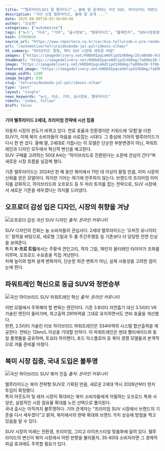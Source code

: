 ```yaml
---
title: "“텔루라이드보다 잘 팔리더니” … 올해 말 공개하는 국산 SUV, 하이브리드 대변신 예고"
description: "기아 신형 텔루라이드, 올해 말 공개 ..."
date: 2025-08-09T10:03:16+09:00
author: "오승희"
categories: ["automotive"]
tags: ["뉴스", "이슈", "기아", "출시정보", "텔루라이드", "풀체인지", "SUV시장동향", "하이브리드트렌드"]
hash: 57959026
source_url: "https://www.reportera.co.kr/car/kia-telluride-x-pro-rendering/"
url: "/automotive/telruraideuboda-jal-palrideoni-olhae/"
h5_summary: "하이브리드 경쟁, 북미 SUV 시장에 새로운 바람"
images: ["https://imagedelivery.net/H9Db0IpqceHdtipd1X60mg/25c48e0b-9cb5-4464-2013-9fa5151e9200/public", "https://imagedelivery.net/H9Db0IpqceHdtipd1X60mg/2d0b1914-61e9-4454-4c96-e530c9a36a00/public", "https://imagedelivery.net/H9Db0IpqceHdtipd1X60mg/7a89be30-5f8b-4645-49d4-1e6015d78200/public", "https://imagedelivery.net/H9Db0IpqceHdtipd1X60mg/ed3e20da-1c72-4e6a-9da3-f0c7b2693e00/public"]
thumbnail: "https://imagedelivery.net/H9Db0IpqceHdtipd1X60mg/7a89be30-5f8b-4645-49d4-1e6015d78200/public"
image: "https://imagedelivery.net/H9Db0IpqceHdtipd1X60mg/7a89be30-5f8b-4645-49d4-1e6015d78200/public"
featured_image: "https://imagedelivery.net/H9Db0IpqceHdtipd1X60mg/7a89be30-5f8b-4645-49d4-1e6015d78200/public"
image_width: 1200
image_height: 630
slug: "telruraideuboda-jal-palrideoni-olhae"
type: "post"
layout: "single"
news_keywords: "뉴스, 이슈, 기아, 출시정보, 텔루라이드"
robots: "index, follow"
draft: false
---
```


**기아 텔루라이드 2세대, 프리미엄 전략에 시선 집중**

자동차 시장의 판도가 바뀌고 있다. 연료 효율과 친환경이란 키워드에 ‘모험’을 더한 SUV가, 이제 북미 소비자들의 마음을 사로잡는 시대다. 그 중심에 기아의 텔루라이드가 다시 한 번 섰다. 올해 말, 2세대로 거듭나는 이 모델은 단순한 부분변경이 아닌, 파워트레인과 디자인 모두에서 혁신적 변신을 예고한다.  
SUV 구매를 고려하는 50대 A씨는 “하이브리드로 전환된다는 소문에 관심이 간다”며 새로운 시장 흐름을 실감케 했다.

기존 텔루라이드는 2024년 한 해 동안 북미에서 11만 대 이상이 팔릴 만큼, 이미 시장의 신뢰를 얻은 모델이다. 하지만 기아는 여기에 안주하지 않는다. 브랜드의 프리미엄 이미지를 강화하고, 하이브리드와 오프로드 등 두 마리 토끼를 잡는 전략으로, SUV 시장에서 새로운 기준을 세우겠다는 의지를 드러냈다.

## 오프로더 감성 입은 디자인, 시장의 취향을 겨냥

![오프로더 감성 국산 SUV 디자인](https://imagedelivery.net/H9Db0IpqceHdtipd1X60mg/2d0b1914-61e9-4454-4c96-e530c9a36a00/public)
*출처: 온라인 커뮤니티*


SUV 디자인의 진화는 늘 소비자들의 관심사다. 2세대 텔루라이드는 ‘오퍼짓 유나이티드’ 철학을 바탕으로, 세로형 그릴과 두 줄 주간주행등 등 기존보다 더 당당한 전면 인상을 보여준다.  
특히 **X-프로 트림**에서는 주황색 견인고리, 격자 그릴, 18인치 올터레인 타이어가 조화를 이루며, 오프로드 수요층을 직접 겨냥한다.  
차체 높이와 범퍼 설계 변화까지, 단순한 외관 변화가 아닌, 실제 사용성을 고려한 점이 눈에 띈다.

## 파워트레인 혁신으로 동급 SUV와 정면승부

![국산 하이브리드 SUV 파워트레인 혁신](https://imagedelivery.net/H9Db0IpqceHdtipd1X60mg/ed3e20da-1c72-4e6a-9da3-f0c7b2693e00/public)
*출처: 온라인 커뮤니티*


이번 모델에서 주목해야 할 변화는 엔진이다. 기존 3.8리터 자연흡기 대신 3.5리터 V6 가솔린 엔진이 들어가며, 최고출력 291마력을 그대로 유지하면서도 연비 효율을 개선했다.  
한편, 2.5리터 가솔린 터보 하이브리드 파워트레인은 334마력의 시스템 합산출력을 제공한다. 연비는 12km/L 이상을 기대할 만하다. 이 파워트레인은 현대 팰리세이드와 동일 플랫폼을 공유하며, 토요타 하이랜더, 포드 익스플로러 등 북미 경쟁 모델들과 본격적으로 겨룰 준비를 마쳤다.

## 북미 시장 집중, 국내 도입은 불투명

![국산 하이브리드 SUV 북미 진출](https://imagedelivery.net/H9Db0IpqceHdtipd1X60mg/25c48e0b-9cb5-4464-2013-9fa5151e9200/public)
*출처: 온라인 커뮤니티*


텔루라이드는 북미 전략형 SUV로 기획된 만큼, 새로운 2세대 역시 2026년부터 현지 투입이 확정됐다.  
특히 아웃도어 및 레저 시장이 확대되는 북미 소비자들에게 어필하는 오프로드 특화 사양은, 실질적인 시장 점유율 확대를 노린 선택으로 풀이된다.  
국내 출시는 아직까지 불투명하다. 기아 관계자는 “프리미엄 SUV 시장에서 브랜드의 기준을 다시 세우겠다”고 밝혀, 북미에서의 판매 확대와 브랜드 가치 상승에 방점을 찍고 있음을 알 수 있다.

SUV 시장의 미래는 친환경, 프리미엄, 그리고 라이프스타일 맞춤화에 달려 있다. 텔루라이드의 변신이 북미 시장에서 어떤 반향을 불러올지, 35-60대 소비자라면 그 경제적 파급 효과에도 주목할 필요가 있다.
